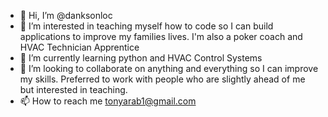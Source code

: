 - 👋 Hi, I’m @danksonloc
- 👀 I’m interested in teaching myself how to code so I can build applications to improve my families lives. I'm also a poker coach and HVAC Technician Apprentice
- 🌱 I’m currently learning python and HVAC Control Systems
- 💞️ I’m looking to collaborate on anything and everything so I can improve my skills. Preferred to work with people who are slightly ahead of me but interested in teaching.
- 📫 How to reach me tonyarab1@gmail.com

<!---
danksonloc/danksonloc is a ✨ special ✨ repository because its `README.md` (this file) appears on your GitHub profile.
You can click the Preview link to take a look at your changes.
--->
